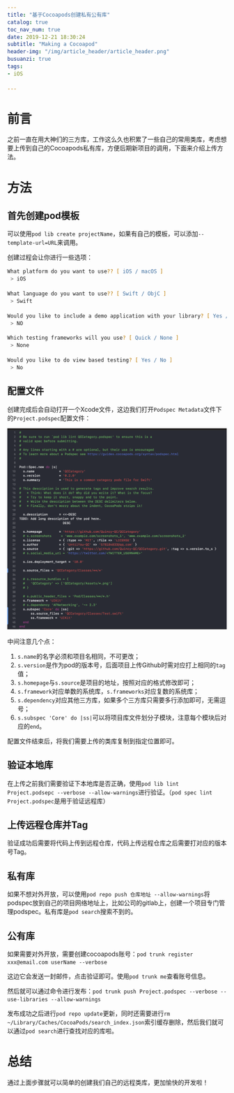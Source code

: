 ```yaml
---
title: "基于Cocoapods创建私有公有库"
catalog: true
toc_nav_num: true
date: 2019-12-21 18:30:24
subtitle: "Making a Cocoapod"
header-img: "/img/article_header/article_header.png"
busuanzi: true
tags:
- iOS

---
```


# 前言

之前一直在用大神们的三方库，工作这么久也积累了一些自己的常用类库，考虑想要上传到自己的Cocoapods私有库，方便后期新项目的调用，下面来介绍上传方法。

# 方法

## 首先创建pod模板

可以使用`pod lib create projectName`，如果有自己的模板，可以添加`--template-url=URL`来调用。

创建过程会让你进行一些选项：
``` zsh
What platform do you want to use?? [ iOS / macOS ]
 > iOS

What language do you want to use?? [ Swift / ObjC ]
 > Swift

Would you like to include a demo application with your library? [ Yes / No ]
 > NO

Which testing frameworks will you use? [ Quick / None ]
 > None

Would you like to do view based testing? [ Yes / No ]
 > No
```

## 配置文件

创建完成后会自动打开一个Xcode文件，这边我们打开`Podspec Metadata`文件下的`Project.podspec`配置文件：

![配置文件](/img/article/20191121/1.png)

中间注意几个点：

1. `s.name`的名字必须和项目名相同，不可更改；
2. `s.version`是作为pod的版本号，后面项目上传Github时需对应打上相同的`tag`值；
3. `s.homepage`与`s.source`是项目的地址，按照对应的格式修改即可；
4. `s.framework`对应单数的系统库，`s.frameworks`对应复数的系统库；
5. `s.dependency`对应其他三方库，如果多个三方库只需要多行添加即可，无需逗号；
6. `s.subspec 'Core' do |ss|`可以将项目库文件划分子模块，注意每个模块后对应的`end`。

配置文件结束后，将我们需要上传的类库复制到指定位置即可。

## 验证本地库

在上传之前我们需要验证下本地库是否正确，使用`pod lib lint Project.podsepc --verbose --allow-warnings`进行验证。（`pod spec lint Project.podspec`是用于验证远程库）

## 上传远程仓库并Tag

验证成功后需要将代码上传到远程仓库，代码上传远程仓库之后需要打对应的版本号Tag。

## 私有库

如果不想对外开放，可以使用`pod repo push 仓库地址 --allow-warnings`将podspec放到自己的项目网络地址上，比如公司的gitlab上，创建一个项目专门管理podspec。私有库是`pod search`搜索不到的。

## 公有库

如果需要对外开放，需要创建cocoapods账号：`pod trunk register xxx@email.com userName --verbose`

这边它会发送一封邮件，点击验证即可。使用`pod trunk me`查看账号信息。

然后就可以通过命令进行发布：`pod trunk push Project.podspec --verbose --use-libraries --allow-warnings`

发布成功之后进行`pod repo update`更新，同时还需要进行`rm ~/Library/Caches/CocoaPods/search_index.json`索引缓存删除，然后我们就可以通过`pod search`进行查找对应的库啦。

# 总结

通过上面步骤就可以简单的创建我们自己的远程类库，更加愉快的开发啦！